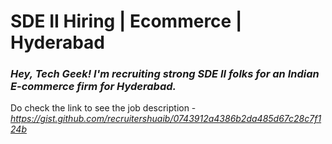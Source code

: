 # SDE II Hiring | Ecommerce | Hyderabad
### ***Hey, Tech Geek! I'm recruiting strong SDE II folks for an Indian E-commerce firm for Hyderabad.*** 
Do check the link to see the job description - _https://gist.github.com/recruitershuaib/0743912a4386b2da485d67c28c7f124b_
